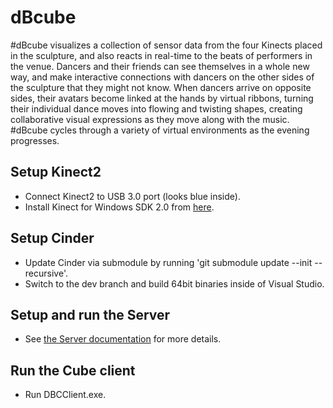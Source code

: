 dBcube
===

#dBcube visualizes a collection of sensor data from the four Kinects placed in the sculpture, and also reacts in real-time to the beats of performers in the venue. Dancers and their friends can see themselves in a whole new way, and make interactive connections with dancers on the other sides of the sculpture that they might not know. When dancers arrive on opposite sides, their avatars become linked at the hands by virtual ribbons, turning their individual dance moves into flowing and twisting shapes, creating collaborative visual expressions as they move along with the music. #dBcube cycles through a variety of virtual environments as the evening progresses.

## Setup Kinect2
* Connect Kinect2 to USB 3.0 port (looks blue inside).
* Install Kinect for Windows SDK 2.0 from [here](http://www.microsoft.com/en-us/download/details.aspx?id=43661).

## Setup Cinder
* Update Cinder via submodule by running 'git submodule update --init --recursive'.
* Switch to the dev branch and build 64bit binaries inside of Visual Studio.

## Setup and run the Server
* See [the Server documentation](Server/) for more details.

## Run the Cube client
* Run DBCClient.exe.
